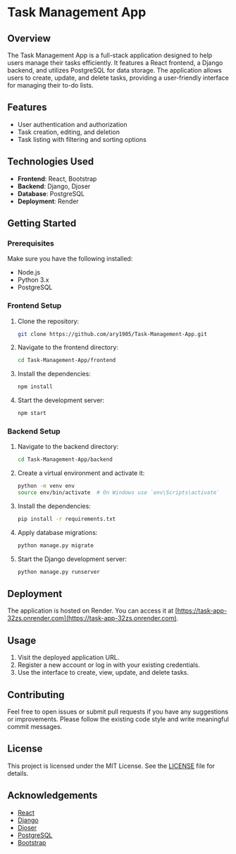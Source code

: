 # Task Management App

## Overview

The Task Management App is a full-stack application designed to help users manage their tasks efficiently. It features a React frontend, a Django backend, and utilizes PostgreSQL for data storage. The application allows users to create, update, and delete tasks, providing a user-friendly interface for managing their to-do lists.

## Features

- User authentication and authorization
- Task creation, editing, and deletion
- Task listing with filtering and sorting options

## Technologies Used

- **Frontend**: React, Bootstrap
- **Backend**: Django, Djoser
- **Database**: PostgreSQL
- **Deployment**: Render

## Getting Started

### Prerequisites

Make sure you have the following installed:

- Node.js
- Python 3.x
- PostgreSQL

### Frontend Setup

1. Clone the repository:

    ```bash
    git clone https://github.com/ary1905/Task-Management-App.git
    ```

2. Navigate to the frontend directory:

    ```bash
    cd Task-Management-App/frontend
    ```

3. Install the dependencies:

    ```bash
    npm install
    ```

4. Start the development server:

    ```bash
    npm start
    ```

### Backend Setup

1. Navigate to the backend directory:

    ```bash
    cd Task-Management-App/backend
    ```

2. Create a virtual environment and activate it:

    ```bash
    python -m venv env
    source env/bin/activate  # On Windows use `env\Scripts\activate`
    ```

3. Install the dependencies:

    ```bash
    pip install -r requirements.txt
    ```

4. Apply database migrations:

    ```bash
    python manage.py migrate
    ```

5. Start the Django development server:

    ```bash
    python manage.py runserver
    ```

## Deployment

The application is hosted on Render. You can access it at [https://task-app-32zs.onrender.com](https://task-app-32zs.onrender.com).

## Usage

1. Visit the deployed application URL.
2. Register a new account or log in with your existing credentials.
3. Use the interface to create, view, update, and delete tasks.

## Contributing

Feel free to open issues or submit pull requests if you have any suggestions or improvements. Please follow the existing code style and write meaningful commit messages.

## License

This project is licensed under the MIT License. See the [LICENSE](LICENSE) file for details.

## Acknowledgements

- [React](https://reactjs.org/)
- [Django](https://www.djangoproject.com/)
- [Djoser](https://djoser.readthedocs.io/)
- [PostgreSQL](https://www.postgresql.org/)
- [Bootstrap](https://getbootstrap.com/)

